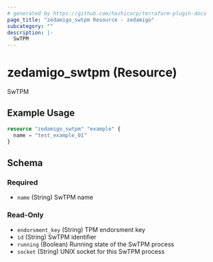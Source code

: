 ```yaml
---
# generated by https://github.com/hashicorp/terraform-plugin-docs
page_title: "zedamigo_swtpm Resource - zedamigo"
subcategory: ""
description: |-
  SwTPM
---
```


# zedamigo_swtpm (Resource)

SwTPM

## Example Usage

```terraform
resource "zedamigo_swtpm" "example" {
  name = "test_example_01"
}
```

<!-- schema generated by tfplugindocs -->
## Schema

### Required

- `name` (String) SwTPM name

### Read-Only

- `endorsment_key` (String) TPM endorsment key
- `id` (String) SwTPM identifier
- `running` (Boolean) Running state of the SwTPM process
- `socket` (String) UNIX socket for this SwTPM process
